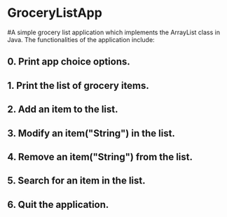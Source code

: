 # GroceryListApp

#A simple grocery list application which implements the ArrayList <E> class in Java. The functionalities of the application include:
## 0. Print app choice options.
## 1. Print the list of grocery items.
## 2. Add an item to the list.
## 3. Modify an item("String") in the list.
## 4. Remove an item("String") from the list.
## 5. Search for an item in the list.
## 6. Quit the application.


